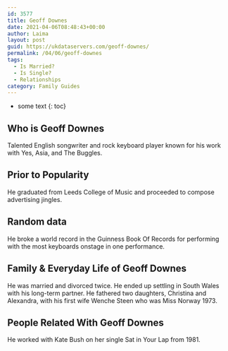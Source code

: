 ```yaml
---
id: 3577
title: Geoff Downes
date: 2021-04-06T08:48:43+00:00
author: Laima
layout: post
guid: https://ukdataservers.com/geoff-downes/
permalink: /04/06/geoff-downes
tags:
  - Is Married?
  - Is Single?
  - Relationships
category: Family Guides
---
```


* some text
{: toc}


## Who is Geoff Downes
                  
                  
                  
Talented English songwriter and rock keyboard player known for his work with Yes, Asia, and The Buggles.
                  
              
            
              
            
                
                
                
## Prior to Popularity
                  
                  
                  
He graduated from Leeds College of Music and proceeded to compose advertising jingles.
                  
              
            
              
            
                
                
                
## Random data
                  
                  
                  
He broke a world record in the Guinness Book Of Records for performing with the most keyboards onstage in one performance.
                  
              
            
              
            
                
                
                
## Family & Everyday Life of Geoff Downes
                  
                  
                  
He was married and divorced twice. He ended up settling in South Wales with his long-term partner. He fathered two daughters, Christina and Alexandra, with his first wife Wenche Steen who was Miss Norway 1973.
                  
              
            
              
            
                
                
                
## People Related With Geoff Downes
                  
                  
                  
He worked with Kate Bush on her single Sat in Your Lap from 1981.
                  
              
            
              
            
                
              
            
              
              
            
            
              
            
          
          
          